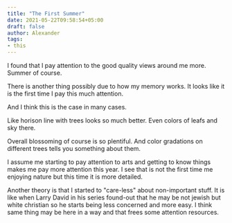 ```yaml
---
title: "The First Summer"
date: 2021-05-22T09:58:54+05:00
draft: false
author: Alexander
tags:
- this
---
```


I found that I pay attention to the good quality views around me more.
Summer of course.

There is another thing possibly due to how my memory works.
It looks like it is the first time I pay this much attention.

And I think this is the case in many cases.

Like horison line with trees looks so much better.
Even colors of leafs and sky there.

Overall blossoming of course is so plentiful.
And color gradations on different trees tells you something about them.

I assume me starting to pay attention to arts and getting to know things makes me pay more attention this year.
I see that is not the first time me enjoying nature but this time it is more detailed.

Another theory is that I started to "care-less" about non-important stuff.
It is like when Larry David in his series found-out that he may be not jewish but white christian so he starts being less concerned and more easy.
I think same thing may be here in a way and that frees some attention resources.
